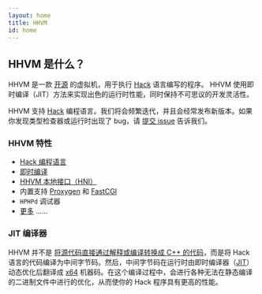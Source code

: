 ```yaml
---
layout: home
title: HHVM
id: home
---
```


## HHVM 是什么？

HHVM 是一款 [开源](http://github.com/facebook/hhvm) 的虚拟机，用于执行 [Hack](http://hacklang-cn.org/) 语言编写的程序。 HHVM 使用即时编译（JIT）方法来实现出色的运行时性能，同时保持不可思议的开发灵活性。

HHVM 支持 [Hack](http://hacklang-cn.org/) 编程语言。我们将会频繁迭代，并且会经常发布新版本。如果你发现类型检查器或运行时出现了 bug，请 [提交 issue](https://github.com/facebook/hhvm/issues/new) 告诉我们。

<div class="gridBlock">
  <div class="blockElement twoByGridBlock alignLeft">
    <div class="blockContent">
      <h3>HHVM 特性</h3>
      <ul>
        <li><a href="http://hacklang-cn.org/">Hack 编程语言</a></li>
        <li><a href="http://www.hhvm-cn.com/blog/2027/faster-and-cheaper-the-evolution-of-the-hhvm-jit">即时编译</a></li>
        <li><a href="https://github.com/facebook/hhvm/wiki/Extension-API">HHVM 本地接口（HNI）</a></li>
        <li>内置支持 <a href="http://docs.hhvm-cn.com/hhvm/basic-usage/proxygen">Proxygen</a> 和 <a href="http://docs.hhvm-cn.com/hhvm/advanced-usage/fastCGI">FastCGI</a></li>
        <li><code>HPHPd</code> 调试器</li>
        <li><a href="http://docs.hhvm-cn.com/hhvm/">更多</a> ……</li>
      </ul>
    </div>
  </div>

  <div class="blockElement twoByGridBlock alignLeft">
    <div class="blockContent">
      <h3>JIT 编译器</h3>
      <p>
        HHVM 并不是 <a href="https://zh.wikipedia.org/zh-cn/HipHop_for_PHP#%E6%AD%B7%E5%8F%B2">将源代码直接通过解释或编译转换成 C++ 的代码</a>，而是将 Hack 语言的代码编译为中间字节码。然后，中间字节码在运行时由即时编译器（<a href="https://zh.wikipedia.org/zh-cn/%E5%8D%B3%E6%97%B6%E7%BC%96%E8%AF%91">JIT</a>）动态优化后翻译成 <a href="https://zh.wikipedia.org/zh-cn/X86-64">x64</a> 机器码。在这个编译过程中，会进行各种无法在静态编译的二进制文件中进行的优化，从而使你的 Hack 程序具有更高的性能。
      </p>
    </div>
  </div>
</div>

